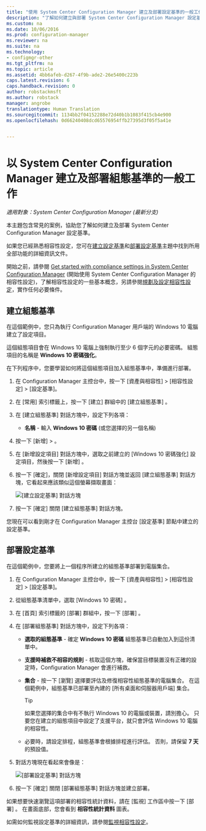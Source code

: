 ```yaml
---
title: "使用 System Center Configuration Manager 建立及部署設定基準的一般工作 | System Center Configuration Manager"
description: "了解如何建立與部署 System Center Configuration Manager 設定基準。"
ms.custom: na
ms.date: 10/06/2016
ms.prod: configuration-manager
ms.reviewer: na
ms.suite: na
ms.technology:
- configmgr-other
ms.tgt_pltfrm: na
ms.topic: article
ms.assetid: 4bb6afeb-d267-4f9b-ade2-26e5400c223b
caps.latest.revision: 6
caps.handback.revision: 0
author: robstackmsft
ms.author: robstack
manager: angrobe
translationtype: Human Translation
ms.sourcegitcommit: 1134bb2f04152288e72d40b1b1083f415cb4e900
ms.openlocfilehash: 0d66240408dcd65576954ffb27395d3f05f5a41e


---
```

# <a name="common-tasks-for-creating-and-deploying-configuration-baselines-with-system-center-configuration-manager"></a>以 System Center Configuration Manager 建立及部署組態基準的一般工作

*適用對象：System Center Configuration Manager (最新分支)*

本主題包含常見的案例，協助您了解如何建立及部署 System Center Configuration Manager 設定基準。  

 如果您已經熟悉相容性設定，您可在[建立設定基準](../../compliance/deploy-use/create-configuration-baselines.md)和[部署設定基準](../../compliance/deploy-use/deploy-configuration-baselines.md)主題中找到所用全部功能的詳細資訊文件。  

 開始之前，請參閱 [Get started with compliance settings in System Center Configuration Manager](../../compliance/get-started/get-started-with-compliance-settings.md) (開始使用 System Center Configuration Manager 的相容性設定)，了解相容性設定的一些基本概念，另請參閱[規劃及設定相容性設定](../../compliance/plan-design/plan-for-and-configure-compliance-settings.md)，實作任何必要條件。  

## <a name="create-a-configuration-baseline"></a>建立組態基準  
 在這個範例中，您只為執行 Configuration Manager 用戶端的 Windows 10 電腦建立了設定項目。  

 這個組態項目會在 Windows 10 電腦上強制執行至少 6 個字元的必要密碼。 組態項目的名稱是 **Windows 10 密碼強化**。  

在下列程序中，您要學習如何將這個組態項目加入組態基準中，準備進行部署。  

1.  在 Configuration Manager 主控台中，按一下 [資產與相容性] > [相容性設定] > [設定基準]。  

3.  在 [常用]  索引標籤上，按一下 [建立]  群組中的 [建立組態基準] 。  

4.  在 [建立組態基準]  對話方塊中，設定下列各項：  

    -   **名稱** - 輸入 **Windows 10 密碼** (或您選擇的另一個名稱)  

5.  按一下 [新增]  > 。  

6.  在 [新增設定項目]  對話方塊中，選取之前建立的 [Windows 10 密碼強化]  設定項目，然後按一下 [新增] 。  

7.  按一下 [確定]，關閉 [新增設定項目]  對話方塊並返回 [建立組態基準]  對話方塊，它看起來應該類似這個螢幕擷取畫面：  

     ![[建立設定基準] 對話方塊](/sccm/compliance/plan-design/media/Create-Configuration-Baseline.png)  

8.  按一下 [確定]  關閉 [建立組態基準]  對話方塊。  

 您現在可以看到剛才在 Configuration Manager 主控台 [設定基準] 節點中建立的設定基準。  

## <a name="deploy-the-configuration-baseline"></a>部署設定基準  
 在這個範例中，您要將上一個程序所建立的組態基準部署到電腦集合。  

1.  在 Configuration Manager 主控台中，按一下 [資產與相容性] > [相容性設定] > [設定基準]。  

3.  從組態基準清單中，選取 [Windows 10 密碼] 。  

4.  在 [首頁]  索引標籤的 [部署]  群組中，按一下 [部署] 。  

5.  在 [部署組態基準]  對話方塊中，設定下列各項：  

    -   **選取的組態基準** - 確定 **Windows 10 密碼** 組態基準已自動加入到這份清單中。  

    -   **支援時補救不相容的規則** - 核取這個方塊，確保當目標裝置沒有正確的設定時，Configuration Manager 會進行補救。  

    -   **集合** - 按一下 [瀏覽]  選擇要評估及修復相容性組態基準的電腦集合。 在這個範例中，組態基準已部署至內建的 [所有桌面和伺服器用戶端]  集合。  

        > [!TIP]  
        >  如果您選擇的集合中有不執行 Windows 10 的電腦或裝置，請別擔心。 只要您在建立的組態項目中設定了支援平台，就只會評估 Windows 10 電腦的相容性。  

    -   必要時，請設定排程，組態基準會根據排程進行評估。 否則，請保留 **7 天**的預設值。  

6.  對話方塊現在看起來會像是：  

     ![[部署設定基準] 對話方塊](/sccm/compliance/plan-design/media/Deploy-configuration-baselines.png)  

7.  按一下 [確定]  關閉 [部署組態基準]  對話方塊並建立部署。  

 如果想要快速瀏覽這項部署的相容性統計資料，請在 [監視]  工作區中按一下 [部署] 。 在畫面底部，您會看到 **相容性統計資料** 圖表。  

 如需如何監視設定基準的詳細資訊，請參閱[監視相容性設定](../../compliance/deploy-use/monitor-compliance-settings.md)。  



<!--HONumber=Nov16_HO1-->


